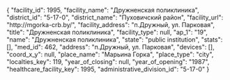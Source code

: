{
    "facility_id": 1995,
    "facility_name": "Дружненская поликлиника",
    "district_id": "5-17-0",
    "district_name": "Пуховичский район",
    "facility_url": "http:\/\/mgorka-crb.by\/",
    "facility_address": "п.Дружный, ул. Парковая",
    "title": "Дружненская поликлиника",
    "facility_type": null,
    "ap_1": "19",
    "name": "Дружненская поликлиника",
    "state": "public institution",
    "stats": [],
    "med_id": 462,
    "address": "п.Дружный, ул. Парковая",
    "devices": [],
    "coord_x_y": null,
    "place_name": "Марьина Горка",
    "place_type": "city",
    "localties_key": 119,
    "year_of_closing": null,
    "year_of_opening": "1987",
    "healthcare_facility_key": 1995,
    "administrative_division_id": "5-17-0"
}